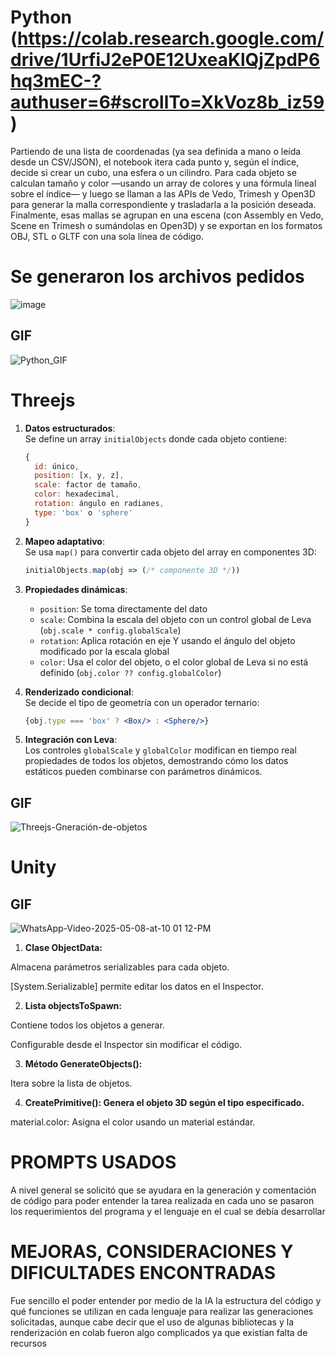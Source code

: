 # Python (https://colab.research.google.com/drive/1UrfiJ2eP0E12UxeaKlQjZpdP6hq3mEC-?authuser=6#scrollTo=XkVoz8b_iz59)

Partiendo de una lista de coordenadas (ya sea definida a mano o leída desde un CSV/JSON), el notebook itera cada punto y, según el índice, decide si crear un cubo, una esfera o un cilindro. Para cada objeto se calculan tamaño y color —usando un array de colores y una fórmula lineal sobre el índice— y luego se llaman a las APIs de Vedo, Trimesh y Open3D para generar la malla correspondiente y trasladarla a la posición deseada. Finalmente, esas mallas se agrupan en una escena (con Assembly en Vedo, Scene en Trimesh o sumándolas en Open3D) y se exportan en los formatos OBJ, STL o GLTF con una sola línea de código.

# Se generaron los archivos pedidos

![image](https://github.com/user-attachments/assets/0f625b48-f684-4215-99b3-91454fd63941)


## GIF

![Python_GIF](https://github.com/user-attachments/assets/0d82edca-3a9e-4917-8081-37133c7f6c1e)

# Threejs

1. **Datos estructurados**:  
   Se define un array `initialObjects` donde cada objeto contiene:  
   ```jsx
   {
     id: único,
     position: [x, y, z],
     scale: factor de tamaño,
     color: hexadecimal,
     rotation: ángulo en radianes,
     type: 'box' o 'sphere'
   }
   ```

2. **Mapeo adaptativo**:  
   Se usa `map()` para convertir cada objeto del array en componentes 3D:  
   ```jsx
   initialObjects.map(obj => (/* componente 3D */))
   ```

3. **Propiedades dinámicas**:  
   - `position`: Se toma directamente del dato  
   - `scale`: Combina la escala del objeto con un control global de Leva (`obj.scale * config.globalScale`)  
   - `rotation`: Aplica rotación en eje Y usando el ángulo del objeto modificado por la escala global  
   - `color`: Usa el color del objeto, o el color global de Leva si no está definido (`obj.color ?? config.globalColor`)

4. **Renderizado condicional**:  
   Se decide el tipo de geometría con un operador ternario:  
   ```jsx
   {obj.type === 'box' ? <Box/> : <Sphere/>}
   ```

5. **Integración con Leva**:  
   Los controles `globalScale` y `globalColor` modifican en tiempo real propiedades de todos los objetos, demostrando cómo los datos estáticos pueden combinarse con parámetros dinámicos.

## GIF

![Threejs-Gneración-de-objetos](https://github.com/user-attachments/assets/c3c85e6b-feb3-4bac-9a8d-4c87a5bce372)

# Unity

## GIF

![WhatsApp-Video-2025-05-08-at-10 01 12-PM](https://github.com/user-attachments/assets/a1912533-1eb7-4816-8218-c190c9741ac0)


1. **Clase ObjectData:**

Almacena parámetros serializables para cada objeto.

[System.Serializable] permite editar los datos en el Inspector.

2. **Lista objectsToSpawn:**

Contiene todos los objetos a generar.

Configurable desde el Inspector sin modificar el código.

3. **Método GenerateObjects():**

Itera sobre la lista de objetos.

4. **CreatePrimitive(): Genera el objeto 3D según el tipo especificado.**

material.color: Asigna el color usando un material estándar.


# PROMPTS USADOS

A nivel general se solicitó que se ayudara en la generación y comentación de código para poder entender la tarea realizada en cada uno se pasaron los requerimientos del programa y el lenguaje en el cual se debía desarrollar

# MEJORAS, CONSIDERACIONES Y DIFICULTADES ENCONTRADAS

Fue sencillo el poder entender por medio de la IA la estructura del código y qué funciones se utilizan en cada lenguaje para realizar las generaciones solicitadas, aunque cabe decir que el uso de algunas bibliotecas y la renderización en colab fueron algo complicados ya que existían falta de recursos
